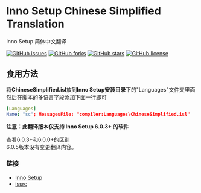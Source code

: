 # Inno Setup Chinese Simplified Translation #
Inno Setup 简体中文翻译

[![GitHub issues](https://img.shields.io/github/issues/kira-96/Inno-Setup-Chinese-Simplified-Translation)](https://github.com/kira-96/Inno-Setup-Chinese-Simplified-Translation/issues)
[![GitHub forks](https://img.shields.io/github/forks/kira-96/Inno-Setup-Chinese-Simplified-Translation)](https://github.com/kira-96/Inno-Setup-Chinese-Simplified-Translation/network)
[![GitHub stars](https://img.shields.io/github/stars/kira-96/Inno-Setup-Chinese-Simplified-Translation)](https://github.com/kira-96/Inno-Setup-Chinese-Simplified-Translation/stargazers)
[![GitHub license](https://img.shields.io/github/license/kira-96/Inno-Setup-Chinese-Simplified-Translation)](https://github.com/kira-96/Inno-Setup-Chinese-Simplified-Translation)

## 食用方法 ##

将**ChineseSimplified.isl**放到**Inno Setup安装目录**下的"Languages"文件夹里面  
然后在脚本的多语言字段添加下面一行即可

``` yaml
[Languages]
Name: "sc"; MessagesFile: "compiler:Languages\ChineseSimplified.isl"
```

**注意：此翻译版本仅支持 Inno Setup 6.0.3+ 的软件**

查看6.0.3+和6.0.0+的[区别](https://github.com/jrsoftware/issrc/commit/dfdf02aef168be458b64e77afb20ae53a5b4f2ec)  
6.0.5版本没有变更翻译内容。

### 链接 ###

- [Inno Setup](https://jrsoftware.org/isinfo.php)
- [issrc](https://github.com/jrsoftware/issrc)